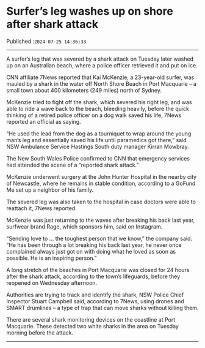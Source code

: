 # Surfer’s leg washes up on shore after shark attack

Published :`2024-07-25 14:36:33`

---

A surfer’s leg that was severed by a shark attack on Tuesday later washed up on an Australian beach, where a police officer retrieved it and put on ice.

CNN affiliate 7News reported that Kai McKenzie, a 23-year-old surfer, was mauled by a shark in the water off North Shore Beach in Port Macquarie – a small town about 400 kilometers (249 miles) north of Sydney.

McKenzie tried to fight off the shark, which severed his right leg, and was able to ride a wave back to the beach, bleeding heavily, before the quick thinking of a retired police officer on a dog walk saved his life, 7News reported an official as saying.

“He used the lead from the dog as a tourniquet to wrap around the young man’s leg and essentially saved his life until paramedics got there,” said NSW Ambulance Service Hastings South duty manager Kirran Mowbray.

The New South Wales Police confirmed to CNN that emergency services had attended the scene of a “reported shark attack.”

McKenzie underwent surgery at the John Hunter Hospital in the nearby city of Newcastle, where he remains in stable condition, according to a GoFund Me set up a neighbor of his family.

The severed leg was also taken to the hospital in case doctors were able to reattach it, 7News reported.

McKenzie was just returning to the waves after breaking his back last year, surfwear brand Rage, which sponsors him, said on Instagram.

“Sending love to … the toughest person that we know,” the company said. “He has been through a lot breaking his back last year, he never once complained always just got on with doing what he loved as soon as possible. He is an inspiring person.”

A long stretch of the beaches in Port Macquarie was closed for 24 hours after the shark attack, according to the town’s lifeguards, before they reopened on Wednesday afternoon.

Authorities are trying to track and identify the shark, NSW Police Chief Inspector Stuart Campbell said, according to 7News, using drones and SMART drumlines – a type of trap that can move sharks without killing them.

There are several shark monitoring devices on the coastline at Port Macquarie. These detected two white sharks in the area on Tuesday morning before the attack.

---

